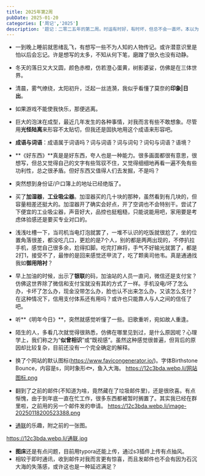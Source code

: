 ```yaml
---
title: 2025年第2周
pubDate: 2025-01-20
categories: ['周记','2025']
description: '题记：二零二五年的第二周。时运有时好，有时坏，但总不会一直坏。本以为这周没什么值得写的，落笔时才发现已经絮絮叨叨写下了这么多。'
---
```

* 一到晚上睡前就思绪乱飞，有想写一些不为人知的人物传记。或许潜意识里是怕以后会忘记。许是想写的太多，不知从何下笔，磨蹭了很久也没有动静。
* 冬天的落日又大又圆，颜色赤橙，仿若澄心蛋黄，树影婆娑，仿佛是在三体世界。
* 清晨，雾气缭绕，太阳初升，泛起一丝涟漪，我似乎看懂了莫奈的**印象|日出**。
* 如果游戏不能使我快乐，那便逃离。
* 巨大的泡沫在成型，最近几年发生的各种事情，对我而言有些不敢想象。尽管用**光怪陆离**来形容不太贴切，但我还是固执地用这个成语来形容吧。
* **成语与词语**：成语属于词语吗？词与词语？词与词句？词句与词语？语境？
* **《好东西》**真是是好东西，夸人也是一种能力。很多画面都很有意思，很想写，但总又觉得自己的文字有些驾驭不住，又觉得细细地再看一遍不免有些功利性，总之很矛盾。但好东西又值得人们去发掘，不是吗？
* 突然想到身份证/户口簿上的地址已经绝版了。
* 买了**加湿器**，**工业吸尘器**。加湿器买的几十块的那种，虽然看到有几块的，但容量相差还挺大的。加湿器开了确实会好点，开了空调也不会特别干。尝试了下便宜的工业吸尘器，声音好大，品控也挺粗糙，只能说能用吧，家用要是考虑体验感还是要买专业对口的。
* 浅浅吐槽一下，当司机当电灯泡就罢了，一堆不认识的吃饭就很尬了，坐的位置角落很差，都没吃几口，更尬的是7个人，别的都是两两出现的，不停扒拉手机，感觉自己很多余，尬得扣脚。吃完打麻将，手气不好输光就罢了，都是2打1，接受不了，最惨的是回来感觉还甲流了，吃了颗奥司他韦。真是通通找我如**御用陪衬**？
* 早上加油的时候，出示了**银联**的码，加油站的人员一直问，微信还是支付宝？仿佛这世界除了微信和支付宝就没有其的方式了一样。手机没电/坏了怎么办，卡坏了怎么办，现金没带怎么办，脸也认不出来怎么办，又该怎么支付？在这种情况下，信用支付体系还有用吗？或许也只能靠人与人之间的信任了吧。
* 听**《明年今日》**，突然就感觉听懂了一些。旧歌重听，宛如故人重逢。
* 陌生的人，多看几次就觉得很熟悉，仿佛在哪里见到过，是什么原因呢？心理学上，我们称之为“**似曾相识**”或“既视感”。虽然这种感觉很普遍，但背后的原因却比较复杂，目前还没有一个完全确定的解释。

* 换了个网站的默认图标(https://www.favicongenerator.io/)。字体Birthstone Bounce，内容是s，同时象形🐟，鱼入大海。
https://12c3bda.webp.li/网站图标.png

* 翻到了之前的邮件(不知道为啥，竟然藏在了垃圾邮件里)，还是很欣喜。有点惭愧，由于到年底一直在忙工作，很多东西都被暂时搁置了。其实我已经在群里啦，之前用的另一个邮件发的申请。
https://12c3bda.webp.li/image-20250118200523388.png

* [通联](https://12c3bda.webp.li/通联.jpg)的乐趣，附之前的一张图。

https://12c3bda.webp.li/通联.jpg


* **图床**还是有点问题，目前用typora还能上传，通过s3插件上传有点抽风。
* 相较于即时通讯，收到邮件对我而言更有惊喜，而且发邮件也不会有因为石沉大海的失落感，或许这也是一种延迟满足？

